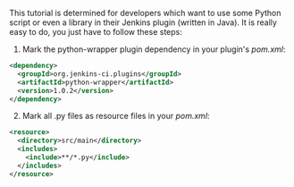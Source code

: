 This tutorial is determined for developers which want to use some Python script or even a library in their Jenkins plugin (written in Java). It is really easy to do, you just have to follow these steps:


1. Mark the python-wrapper plugin dependency in your plugin's _pom.xml_:
```xml
<dependency>  
  <groupId>org.jenkins-ci.plugins</groupId>
  <artifactId>python-wrapper</artifactId>
  <version>1.0.2</version>
</dependency>
```

2. Mark all .py files as resource files in your _pom.xml_:
```xml
<resource>
  <directory>src/main</directory>
  <includes>
    <include>**/*.py</include>
  </includes>
</resource>
```